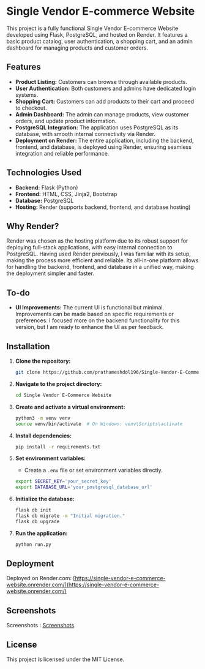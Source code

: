 # Single Vendor E-commerce Website

This project is a fully functional Single Vendor E-commerce Website developed using Flask, PostgreSQL, and hosted on Render. It features a basic product catalog, user authentication, a shopping cart, and an admin dashboard for managing products and customer orders.

## Features
- **Product Listing:** Customers can browse through available products.
- **User Authentication:** Both customers and admins have dedicated login systems.
- **Shopping Cart:** Customers can add products to their cart and proceed to checkout.
- **Admin Dashboard:** The admin can manage products, view customer orders, and update product information.
- **PostgreSQL Integration:** The application uses PostgreSQL as its database, with smooth internal connectivity via Render.
- **Deployment on Render:** The entire application, including the backend, frontend, and database, is deployed using Render, ensuring seamless integration and reliable performance.


## Technologies Used
- **Backend:** Flask (Python)
- **Frontend:** HTML, CSS, Jinja2, Bootstrap
- **Database:** PostgreSQL
- **Hosting:** Render (supports backend, frontend, and database hosting)




## Why Render?
Render was chosen as the hosting platform due to its robust support for deploying full-stack applications, with easy internal connection to PostgreSQL. Having used Render previously, I was familiar with its setup, making the process more efficient and reliable. Its all-in-one platform allows for handling the backend, frontend, and database in a unified way, making the deployment simpler and faster.

## To-do
- **UI Improvements:** The current UI is functional but minimal. Improvements can be made based on specific requirements or preferences. I focused more on the backend functionality for this version, but I am ready to enhance the UI as per feedback.

## Installation

1. **Clone the repository:**
    ```bash
    git clone https://github.com/prathameshdol196/Single-Vendor-E-Commerce-Website/tree/master
    ```

2. **Navigate to the project directory:**
    ```bash
    cd Single Vendor E-Commerce Website
    ```

3. **Create and activate a virtual environment:**
    ```bash
    python3 -m venv venv
    source venv/bin/activate  # On Windows: venv\Scripts\activate
    ```

4. **Install dependencies:**
    ```bash
    pip install -r requirements.txt
    ```

5. **Set environment variables:**
    - Create a `.env` file or set environment variables directly.
    ```bash
    export SECRET_KEY='your_secret_key'
    export DATABASE_URL='your_postgresql_database_url'
    ```

6. **Initialize the database:**
    ```bash
    flask db init
    flask db migrate -m "Initial migration."
    flask db upgrade
    ```

7. **Run the application:**
    ```bash
    python run.py
    ```

## Deployment

Deployed on Render.com: [https://single-vendor-e-commerce-website.onrender.com/](https://single-vendor-e-commerce-website.onrender.com/)

## Screenshots

Screenshots : [Screenshots](https://github.com/prathameshdol196/Single-Vendor-E-Commerce-Website/tree/master/screenshots)

## License

This project is licensed under the MIT License.

